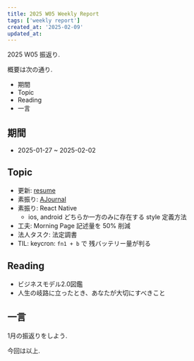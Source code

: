 ```yaml
---
title: 2025 W05 Weekly Report
tags: ['weekly report']
created_at: '2025-02-09'
updated_at:
---
```


2025 W05 振返り.

概要は次の通り.

- 期間
- Topic
- Reading
- 一言

## 期間

- 2025-01-27 ~ 2025-02-02

## Topic

- 更新: [resume](https://takimotok.github.io/resume/)
- 素振り: [AJournal](https://ajournal.pro/)
- 素振り: React Native
  - ios, android どちらか一方のみに存在する style 定義方法
- 工夫: Morning Page 記述量を 50% 削減
- 法人タスク: 法定調書
- TIL: keycron: `fn1 + b` で 残バッテリー量が判る

## Reading

- ビジネスモデル2.0図鑑
- 人生の岐路に立ったとき、あなたが大切にすべきこと

## 一言

1月の振返りをしよう.

今回は以上.
